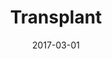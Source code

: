 ---
title: Transplant
articlename: >-
  Automated Reminders and Physician Notification to Promote Immunosuppression Adherence Among Kidney Transplant Recipients: A Randomized Trial
date: 2017-03-01
summary: >-
  Provider notification and customized reminders appear promising in helping patients achieve better medication adherence, but these strategies require evaluation in trials powered to detect differences in clinical outcomes
authors: >-
  Peter P. Reese, MD, MSCE, Roy D. Bloom, MD, Jennifer Trofe-Clark, PharmD, Adam Mussell, MA, Daniel Leidy, BA, Simona Levsky, BS, Jingsan Zhu, MS, MBA, Lin Yang, MS, Wenli Wang, MS, Andrea Troxel, ScD, Harold I. Feldman, MD, MSCE, Kevin Volpp, MD, PhD
source: 'http://www.sciencedirect.com/science/article/pii/S0272638616305972'
journal: Am. J. Kidney Dis.
---